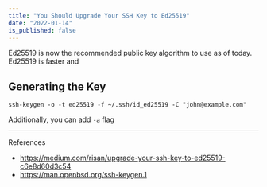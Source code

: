 ```yaml
---
title: "You Should Upgrade Your SSH Key to Ed25519"
date: "2022-01-14"
is_published: false
---
```


Ed25519 is now the recommended public key algorithm to use as of today. Ed25519 is faster and

## Generating the Key

```
ssh-keygen -o -t ed25519 -f ~/.ssh/id_ed25519 -C "john@example.com"
```

Additionally, you can add `-a` flag

---

References

- https://medium.com/risan/upgrade-your-ssh-key-to-ed25519-c6e8d60d3c54
- https://man.openbsd.org/ssh-keygen.1
